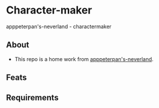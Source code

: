 # Character-maker
apppeterpan's-neverland - charactermaker

## About
- This repo is a home work from [apppeterpan's-neverland](https://apppeterpan.medium.com/).

## Feats

## Requirements
